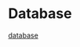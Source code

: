 # Database
[database](https://github.com/dsmedium/RelationalDatabase/blob/master/Database/database.md)
